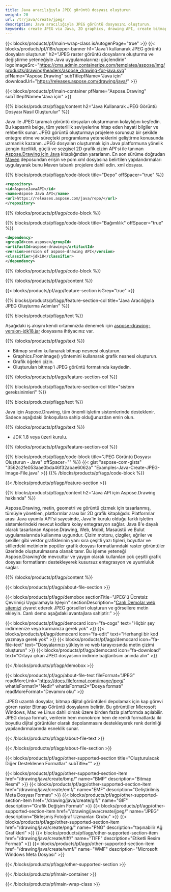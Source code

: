 ```yaml
---
title: Java aracılığıyla JPEG görüntü dosyası oluşturun
weight: 20
url: /tr/java/create/jpeg/
description: Java aracılığıyla JPEG görüntü dosyasını oluşturun.
keywords: create JPEG via Java, 2D graphics, drawing API, create bitmap in Java, Drawing Java için, save bitmap, save JPEG image, cross-platform 2D graphic library, Bitmap class, vector graphics drawing, draw text, rendering raster images, JPEG image file
---
```


{{< blocks/products/pf/main-wrap-class isAutogenPage="true" >}}
{{< blocks/products/pf/i18n/upper-banner h1="Java'i kullanarak JPEG görüntü dosyaları oluşturun" h2="JPEG raster görüntü dosyalarını oluşturma ve değiştirme yeteneğiyle Java uygulamalarınızı güçlendirin" logoImageSrc="https://cms.admin.containerize.com/templates/aspose/img/products/drawing/headers/aspose_drawing-for-java.svg" pfName="Aspose.Drawing" subTitlepfName="Java için" downloadUrl="https://releases.aspose.com/drawing/java/" >}}

{{< blocks/products/pf/main-container pfName="Aspose.Drawing" subTitlepfName="Java için" >}}


{{% blocks/products/pf/agp/content h2="Java Kullanarak JPEG Görüntü Dosyası Nasıl Oluşturulur" %}}

Java ile JPEG taramalı görüntü dosyaları oluşturmanın kolaylığını keşfedin. Bu kapsamlı belge, tüm yeterlilik seviyelerine hitap eden hayati bilgiler ve rehberlik sunar. JPEG görüntü oluşturmayı projelere sorunsuz bir şekilde entegre etme ve süreçteki programlama yeteneklerini geliştirme konusunda uzmanlık kazanın. JPEG dosyaları oluşturmak için Java platformuna yönelik zengin özellikli, güçlü ve sezgisel 2D grafik çizim API'si ile tanınan [Aspose.Drawing için Java](https://products.aspose.com/drawing/java) kitaplığından yararlanın. En son sürüme doğrudan [Maven](https://releases.aspose.com/java/repo/com/aspose/aspose-drawing/) deposundan erişin ve pom.xml dosyasına belirtilen yapılandırmaları uygulayarak bunu Maven tabanlı projelere dahil edin. xml dosyası.

{{% blocks/products/pf/agp/code-block title="Depo" offSpacer="true" %}}

```xml
<repository>
<id>AsposeJavaAPI</id>
<name>Aspose Java API</name>
<url>https://releases.aspose.com/java/repo/</url>
</repository>
```

{{% /blocks/products/pf/agp/code-block %}}

{{% blocks/products/pf/agp/code-block title="Bağımlılık" offSpacer="true" %}}

```xml
<dependency>
<groupId>com.aspose</groupId>
<artifactId>aspose-drawing</artifactId>
<version>version of aspose-drawing API</version>
<classifier>jdk18</classifier>
</dependency>
```

{{% /blocks/products/pf/agp/code-block %}}

{{% /blocks/products/pf/agp/content %}}


{{< blocks/products/pf/agp/feature-section isGrey="true" >}}

{{% blocks/products/pf/agp/feature-section-col title="Java Aracılığıyla JPEG Oluşturma Adımları" %}}

{{% blocks/products/pf/agp/text %}}

Aşağıdaki iş akışını kendi ortamınızda denemek için [aspose-drawing-version-jdk18.jar](https://releases.aspose.com/drawing/java/) dosyasına ihtiyacınız var.

{{% /blocks/products/pf/agp/text %}}

+ Bitmap sınıfını kullanarak bitmap nesnesi oluşturun.
+ Graphics.FromImage() yöntemini kullanarak grafik nesnesi oluşturun.
+ Grafik öğeleri çizin.
+ Oluşturulan bitmap'i JPEG görüntü formatında kaydedin.

{{% /blocks/products/pf/agp/feature-section-col %}}

{{% blocks/products/pf/agp/feature-section-col title="sistem gereksinimleri" %}}

{{% blocks/products/pf/agp/text %}}

Java için Aspose.Drawing, tüm önemli işletim sistemlerinde desteklenir. Sadece aşağıdaki önkoşullara sahip olduğunuzdan emin olun.

{{% /blocks/products/pf/agp/text %}}

- JDK 1.8 veya üzeri kurulu.

{{% /blocks/products/pf/agp/feature-section-col %}}

{{% blocks/products/pf/agp/code-block title="JPEG Görüntü Dosyası Oluşturun - Java" offSpacer="" %}}
{{< gist "aspose-com-gists" "3562c2fe053aae0bda46f32abae6062a" "Examples-Java-Create-JPEG-Image-File.java" >}}
{{% /blocks/products/pf/agp/code-block %}}

{{< /blocks/products/pf/agp/feature-section >}}


<!-- aboutfile Starts -->

{{% blocks/products/pf/agp/content h2="Java API için Aspose.Drawing hakkında" %}}

Aspose.Drawing, metin, geometri ve görüntü çizmek için tasarlanmış, tümüyle yönetilen, platformlar arası bir 2D grafik kitaplığıdır. Platformlar arası Java uyumlu API'si sayesinde, Java'in kurulu olduğu farklı işletim sistemlerindeki mevcut kodlara kolay entegrasyon sağlar. Java 8'e dayalı olarak tasarlanan Aspose.Drawing, Web, Mobil, Masaüstü ve Bulut uygulamalarında kullanıma uygundur. Çizim motoru, çizgiler, eğriler ve şekiller gibi vektör grafiklerinin yanı sıra çeşitli yazı tipleri, boyutlar ve stillerdeki metinlerin popüler grafik dosyası formatlarındaki raster görüntüler üzerinde oluşturulmasına olanak tanır. Bu işleme yeteneği Aspose.Drawing'de mevcuttur ve yaygın olarak kullanılan çok çeşitli grafik dosyası formatlarını destekleyerek kusursuz entegrasyon ve uyumluluk sağlar.

{{% /blocks/products/pf/agp/content %}}


{{< blocks/products/pf/agp/about-file-section >}}

{{< blocks/products/pf/agp/demobox sectionTitle="JPEG'ü Ücretsiz Çevrimiçi Uygulamayla İşleyin" sectionDescription="[Canlı Demolar web sitemizi](https://products.aspose.app/drawing) ziyaret ederek JPEG görselleri oluşturun ve görsellere metin ekleyin. Canlı demo aşağıdaki avantajlara sahiptir:" >}}

{{< blocks/products/pf/agp/democard icon="fa-cogs" text="Hiçbir şey indirmenize veya kurmanıza gerek yok" >}}
{{< blocks/products/pf/agp/democard icon="fa-edit" text="Herhangi bir kod yazmaya gerek yok" >}}
{{< blocks/products/pf/agp/democard icon="fa-file-text" text="Dosyalarınızı yükleyin ve web tarayıcısında metin çizimi oluşturun" >}}
{{< blocks/products/pf/agp/democard icon="fa-download" text="Ortaya çıkan JPEG dosyasının indirme bağlantısını anında alın" >}}

{{< /blocks/products/pf/agp/demobox >}}

{{< blocks/products/pf/agp/about-file-text fileFormat="JPEG" readMoreLink="https://docs.fileformat.com/image/jpeg/" whatIsFormat1="Nedir" whatIsFormat2="Dosya formatı" readMoreFormat="Devamını oku" >}}

.JPEG uzantılı dosyalar, bitmap dijital görüntüleri depolamak için kap görevi gören raster Bitmap Görüntü dosyalarını belirtir. Bu görüntüler Microsoft Windows, Mac ve Linux dahil olmak üzere birden fazla platformda açılabilir. JPEG dosya formatı, verilerin hem monokrom hem de renkli formatlarda iki boyutlu dijital görüntüler olarak depolanmasını destekleyerek renk derinliği yapılandırmalarında esneklik sunar.

{{< /blocks/products/pf/agp/about-file-text >}}

{{< /blocks/products/pf/agp/about-file-section >}}

<!-- aboutfile Ends -->


{{< blocks/products/pf/agp/other-supported-section title="Oluşturulacak Diğer Desteklenen Formatlar" subTitle="" >}}

{{< blocks/products/pf/agp/other-supported-section-item href="/drawing/java/create/bmp/" name="BMP" description="Bitmap Resmi" >}}
{{< blocks/products/pf/agp/other-supported-section-item href="/drawing/java/create/emf/" name="EMF" description="Geliştirilmiş Meta Dosyası Formatı" >}}
{{< blocks/products/pf/agp/other-supported-section-item href="/drawing/java/create/gif/" name="GIF" description="Grafik Değişim Formatı" >}}
{{< blocks/products/pf/agp/other-supported-section-item href="/drawing/java/create/jpeg/" name="JPEG" description="Birleşmiş Fotoğraf Uzmanları Grubu" >}}
{{< blocks/products/pf/agp/other-supported-section-item href="/drawing/java/create/png/" name="PNG" description="taşınabilir Ağ Grafikleri" >}}
{{< blocks/products/pf/agp/other-supported-section-item href="/drawing/java/create/tiff/" name="TIFF" description="Etiketli Resim Formatı" >}}
{{< blocks/products/pf/agp/other-supported-section-item href="/drawing/java/create/wmf/" name="WMF" description="Microsoft Windows Meta Dosyası" >}}


{{< /blocks/products/pf/agp/other-supported-section >}}

{{< /blocks/products/pf/main-container >}}

{{< /blocks/products/pf/main-wrap-class >}}
